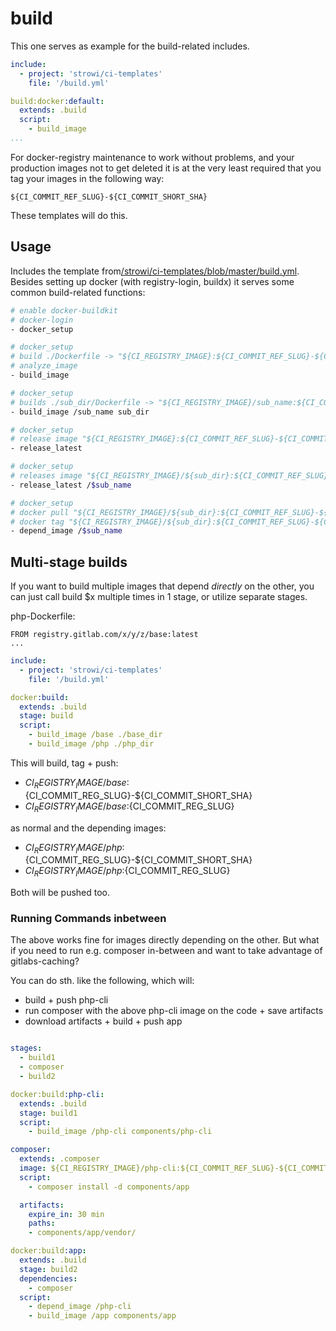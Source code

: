 # build

This one serves as example for the build-related includes.

```yaml
include:
  - project: 'strowi/ci-templates'
    file: '/build.yml'

build:docker:default:
  extends: .build
  script:
    - build_image
...
```

For docker-registry maintenance to work without problems, and your
production images not to get deleted it is at the very least
required that you tag your images in the following way:

`${CI_COMMIT_REF_SLUG}-${CI_COMMIT_SHORT_SHA}`

These templates will do this.

## Usage

Includes the template from[/strowi/ci-templates/blob/master/build.yml](https://gitlab.com/strowi/ci-templates/blob/master/build.yml).
Besides setting up docker (with registry-login, buildx) it serves
some common build-related functions:

```bash
# enable docker-buildkit
# docker-login
- docker_setup

# docker_setup
# build ./Dockerfile -> "${CI_REGISTRY_IMAGE}:${CI_COMMIT_REF_SLUG}-${CI_COMMIT_SHA}"
# analyze_image
- build_image

# docker_setup
# builds ./sub_dir/Dockerfile -> "${CI_REGISTRY_IMAGE}/sub_name:${CI_COMMIT_REF_SLUG}-${CI_COMMIT_SHA}"
- build_image /sub_name sub_dir

# docker_setup
# release image "${CI_REGISTRY_IMAGE}:${CI_COMMIT_REF_SLUG}-${CI_COMMIT_SHA}" -> "${CI_REGISTRY_IMAGE}:latest"
- release_latest

# docker_setup
# releases image "${CI_REGISTRY_IMAGE}/${sub_dir}:${CI_COMMIT_REF_SLUG}-${CI_COMMIT_SHA}" -> "${CI_REGISTRY_IMAGE}/${sub_dir}:latest"
- release_latest /$sub_name

# docker_setup
# docker pull "${CI_REGISTRY_IMAGE}/${sub_dir}:${CI_COMMIT_REF_SLUG}-${CI_COMMIT_SHA}"
# docker tag "${CI_REGISTRY_IMAGE}/${sub_dir}:${CI_COMMIT_REF_SLUG}-${CI_COMMIT_SHA}" -> :latest
- depend_image /$sub_name
```

## Multi-stage builds

If you want to build multiple images that depend *directly* on the
other, you can just call build $x multiple times in 1 stage,
or utilize separate stages.

php-Dockerfile:
```
FROM registry.gitlab.com/x/y/z/base:latest
...
```

```yaml
include:
  - project: 'strowi/ci-templates'
    file: '/build.yml'

docker:build:
  extends: .build
  stage: build
  script:
    - build_image /base ./base_dir
    - build_image /php ./php_dir
```

This will build, tag + push:

- $CI_REGISTRY_IMAGE/base:${CI_COMMIT_REG_SLUG}-${CI_COMMIT_SHORT_SHA}
- $CI_REGISTRY_IMAGE/base:${CI_COMMIT_REG_SLUG}

as normal and the depending images:

- $CI_REGISTRY_IMAGE/php:${CI_COMMIT_REG_SLUG}-${CI_COMMIT_SHORT_SHA}
- $CI_REGISTRY_IMAGE/php:${CI_COMMIT_REG_SLUG}

Both will be pushed too.

### Running Commands inbetween

The above works fine for images directly depending on the other. But what if you need to run e.g. composer in-between and want to take advantage of gitlabs-caching?

You can do sth. like the following, which will:
* build + push php-cli
* run composer with the above php-cli image on the code + save artifacts
* download artifacts + build + push app 

```yaml

stages:
  - build1
  - composer
  - build2

docker:build:php-cli:
  extends: .build
  stage: build1
  script:
    - build_image /php-cli components/php-cli

composer:
  extends: .composer
  image: ${CI_REGISTRY_IMAGE}/php-cli:${CI_COMMIT_REF_SLUG}-${CI_COMMIT_SHORT_SHA}
  script:
    - composer install -d components/app

  artifacts:
    expire_in: 30 min
    paths:
    - components/app/vendor/

docker:build:app:
  extends: .build
  stage: build2
  dependencies:
    - composer
  script:
    - depend_image /php-cli
    - build_image /app components/app

```
